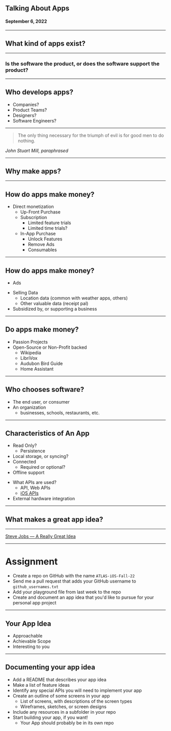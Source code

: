 <!--
_class: lead
_header: '![w:100](images/atlas.svg) <div style="float:right; margin-top:0px; margin-left: 0.3em;">4120/5120</div>'
_footer: Class 05
-->

<style>
section.lead h2 {
  font-size: 1.25rem;
  color: #F05138;
}

section.lead h4 {
  margin-top: -8px;
  font-weight: normal;
}

section.end h1 {
  color: #F05138;
}

</style>


## Talking About Apps
#### September 6, 2022

---

## What kind of apps exist?


<!--
Apps vs. Games
Utilities, app categories
-->

---

### Is the software the product, or does the software support the product?

---

## Who develops apps?

<!--
Some software supports an existing business.
 - bank apps, entertainment apps

Some apps are the business.
-->

* Companies?
* Product Teams?
* Designers?
* Software Engineers?

---

> The only thing necessary for the triumph of evil is for good men to do nothing.

_John Stuart Mill, paraphrased_


<!--
You are the last line of defense.

Your top-secret mission is to do everything that you can to prevent stupid software from entering the world.
-->

---

## Why make apps?

---

## How do apps make money?

- Direct monetization
  * Up-Front Purchase
  * Subscription
    - Limited feature trials
    - Limited time trials?
  * In-App Purchase
    - Unlock Features
    - Remove Ads
    - Consumables

---

## How do apps make money?

- Ads
* Selling Data
  - Location data (common with weather apps, others)
  - Other valuable data (receipt pal)
* Subsidized by, or supporting a business

---

## Do apps make money?

* Passion Projects
* Open-Source or Non-Profit backed
  * Wikipedia
  * LibriVox
  * Audubon Bird Guide
  * Home Assistant

<!--
Unique opportunity as a developer in college. Time of life when they can build passion projects.
-->

---

## Who chooses software?

* The end user, or consumer
* An organization
  * businesses, schools, restaurants, etc.

---

## Characteristics of An App

* Read Only?
  * Persistence
* Local storage, or syncing?
* Connected
  * Required or optional?
* Offline support

<!-- Offline vs. connected is a false dichotomy -->

* What APIs are used?
  * API, Web APIs
  * [iOS APIs](https://developer.apple.com/ios/)
* External hardware integration

---

## What makes a great app idea?

---

[Steve Jobs — A Really Great Idea](clips/02-a-really-great-idea.html)

---

# Assignment

- Create a repo on GitHub with the name `ATLAS-iOS-Fall-22`
- Send me a pull request that adds your GitHub username to `github_usernames.txt`
- Add your playground file from last week to the repo
- Create and document an app idea that you'd like to pursue for your personal app project

---

## Your App Idea

- Approachable
- Achievable Scope
- Interesting to you

---

## Documenting your app idea

- Add a README that describes your app idea
- Make a list of feature ideas
- Identify any special APIs you will need to implement your app
- Create an outline of some screens in your app
  - List of screens, with descriptions of the screen types
  - Wireframes, sketches, or screen designs
- Include any resources in a subfolder in your repo
- Start building your app, if you want!
  - Your App should probably be in its own repo

